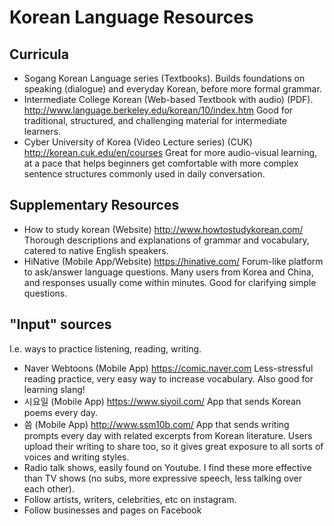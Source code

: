 # Korean Language Resources



## Curricula 
* Sogang Korean Language series (Textbooks). Builds foundations on speaking (dialogue) and everyday Korean, before more formal grammar.
* Intermediate College Korean (Web-based Textbook with audio) (PDF). http://www.language.berkeley.edu/korean/10/index.htm 
Good for traditional, structured, and challenging material for intermediate learners. 
* Cyber University of Korea (Video Lecture series) (CUK) http://korean.cuk.edu/en/courses 
Great for more audio-visual learning, at a pace that helps beginners get comfortable with more complex sentence structures commonly used in daily conversation.

## Supplementary Resources

* How to study korean (Website) http://www.howtostudykorean.com/ 
Thorough descriptions and explanations of grammar and vocabulary, catered to native English speakers.
* HiNative (Mobile App/Website) https://hinative.com/
Forum-like platform to ask/answer language questions. Many users from Korea and China, and responses usually come within minutes. Good for clarifying simple questions.


## "Input" sources
I.e. ways to practice listening, reading, writing.
* Naver Webtoons (Mobile App) https://comic.naver.com
Less-stressful reading practice, very easy way to increase vocabulary. Also good for learning slang! 
* 시요일 (Mobile App) https://www.siyoil.com/
App that sends Korean poems every day. 
* 씀 (Mobile App) http://www.ssm10b.com/ 
App that sends writing prompts every day with related excerpts from Korean literature. Users upload their writing to share too, so it gives great exposure to all sorts of voices and writing styles.
* Radio talk shows, easily found on Youtube. I find these more effective than TV shows (no subs, more expressive speech, less talking over each other).
* Follow artists, writers, celebrities, etc on instagram.
* Follow businesses and pages on Facebook
